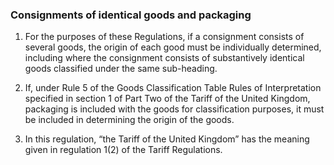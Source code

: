### Consignments of identical goods and packaging

1. For the purposes of these Regulations, if a consignment consists of several goods, the origin of each good must be individually determined, including where the consignment consists of substantively identical goods classified under the same sub-heading.

2. If, under Rule 5 of the Goods Classification Table Rules of Interpretation specified in section 1 of Part Two of the Tariff of the United Kingdom, packaging is included with the goods for classification purposes, it must be included in determining the origin of the goods.

3. In this regulation, “the Tariff of the United Kingdom” has the meaning given in regulation 1(2) of the Tariff Regulations.
